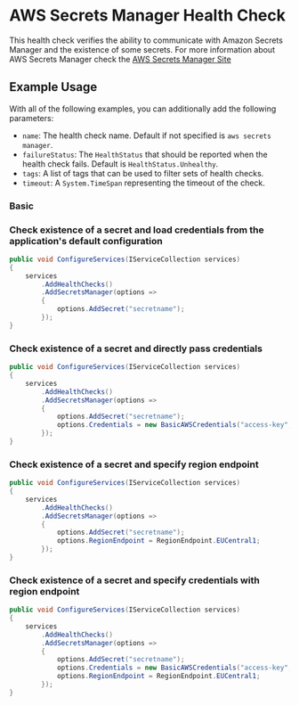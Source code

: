 # AWS Secrets Manager Health Check

This health check verifies the ability to communicate with Amazon Secrets Manager and the existence of some secrets. For more information about AWS Secrets Manager check the [AWS Secrets Manager Site](https://aws.amazon.com/secrets-manager/)

## Example Usage

With all of the following examples, you can additionally add the following parameters:

- `name`: The health check name. Default if not specified is `aws secrets manager`.
- `failureStatus`: The `HealthStatus` that should be reported when the health check fails. Default is `HealthStatus.Unhealthy`.
- `tags`: A list of tags that can be used to filter sets of health checks.
- `timeout`: A `System.TimeSpan` representing the timeout of the check.

### Basic

### Check existence of a secret and load credentials from the application's default configuration

```csharp
public void ConfigureServices(IServiceCollection services)
{
    services
        .AddHealthChecks()
        .AddSecretsManager(options =>
        {
            options.AddSecret("secretname");
        });
}
```

### Check existence of a secret and directly pass credentials

```csharp
public void ConfigureServices(IServiceCollection services)
{
    services
        .AddHealthChecks()
        .AddSecretsManager(options =>
        {
            options.AddSecret("secretname");
            options.Credentials = new BasicAWSCredentials("access-key", "secret-key");
        });
}
```

### Check existence of a secret and specify region endpoint

```csharp
public void ConfigureServices(IServiceCollection services)
{
    services
        .AddHealthChecks()
        .AddSecretsManager(options =>
        {
            options.AddSecret("secretname");
            options.RegionEndpoint = RegionEndpoint.EUCentral1;
        });
}
```

### Check existence of a secret and specify credentials with region endpoint

```csharp
public void ConfigureServices(IServiceCollection services)
{
    services
        .AddHealthChecks()
        .AddSecretsManager(options =>
        {
            options.AddSecret("secretname");
            options.Credentials = new BasicAWSCredentials("access-key", "secret-key");
            options.RegionEndpoint = RegionEndpoint.EUCentral1;
        });
}
```
